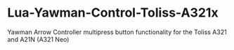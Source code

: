 # Lua-Yawman-Control-Toliss-A321x
Yawman Arrow Controller multipress button functionality for the Toliss A321 and A21N (A321 Neo)
